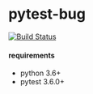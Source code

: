 # pytest-bug

[![Build Status](https://travis-ci.com/tolstislon/pytest-bug.svg?branch=master)](https://travis-ci.com/tolstislon/pytest-bug)


#### requirements
* python 3.6+
* pytest 3.6.0+